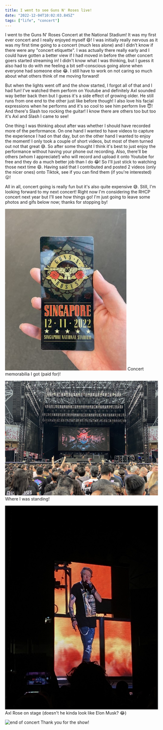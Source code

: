 ```yaml
---
title: I went to see Guns N' Roses live!
date: "2022-12-04T10:02:03.845Z"
tags: ["life", "concert"]
---
```


I went to the Guns N' Roses Concert at the National Stadium! It was my first ever concert and I really enjoyed myself :smile:! I was initially really nervous as it was my first time going to a concert (much less alone) and I didn't know if there were any "concert etiquette". I was actually there really early and I could have gotten a better view if I had moved in before the other concert goers started streaming in! I didn't know what I was thinking, but I guess it also had to do with me feeling a bit self-conscious going alone when everyone had someone else :joy:. I still have to work on not caring so much about what others think of me moving forward!

But when the lights went off and the show started, I forgot all of that and I had fun! I've watched them perform on Youtube and definitely Axl sounded way better back then but I guess it's a side effect of growing older. He still runs from one end to the other just like before though! I also love his facial expressions when he performs and it's so cool to see him perform live :innocent:! And there's Slash too rocking the guitar! I know there are others too but too it's Axl and Slash I came to see!

One thing I was thinking about after was whether I should have recorded more of the performance. On one hand I wanted to have videos to capture the experience I had on that day, but on the other hand I wanted to enjoy the moment! I only took a couple of short videos, but most of them turned out not that great :sweat_smile:. So after some thought I think it's best to just enjoy the performance without having your phone out recording. Also, there'll be others (whom I appreciate!) who will record and upload it onto Youtube for free and they do a much better job than I do :joy:! So I'll just stick to watching those next time :smile:. Having said that I contributed and posted 2 videos (only the nicer ones) onto Tiktok, see if you can find them (if you're interested) :stuck_out_tongue:!

All in all, concert going is really fun but it's also quite expensive :sweat_smile:. Still, I'm looking forward to my next concert! Right now I'm considering the RHCP concert next year but I'll see how things go! I'm just going to leave some photos and gifs below now; thanks for stopping by!

![concert memorabilia](./concert-memorabilia.jpg)
Concert memorabilia I got (paid for)!

![stage from my point of view](./stage.jpg)
Where I was standing!

![Axl rose](./axl-rose.jpg)
Axl Rose on stage (doesn't he kinda look like Elon Musk? :joy:)

![end of concert](./concert-end.gif)
Thank you for the show!
